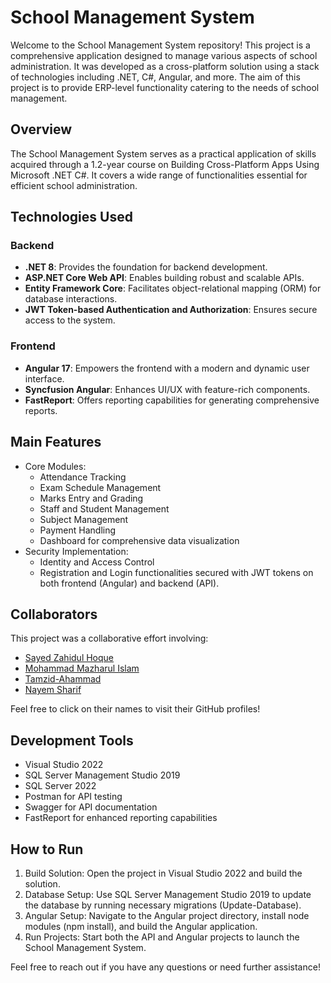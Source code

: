 # School Management System

Welcome to the School Management System repository! This project is a comprehensive application designed to manage various aspects of school administration. It was developed as a cross-platform solution using a stack of technologies including .NET, C#, Angular, and more. The aim of this project is to provide ERP-level functionality catering to the needs of school management.

## Overview

The School Management System serves as a practical application of skills acquired through a 1.2-year course on Building Cross-Platform Apps Using Microsoft .NET C#. It covers a wide range of functionalities essential for efficient school administration.

## Technologies Used

### Backend
- **.NET 8**: Provides the foundation for backend development.
- **ASP.NET Core Web API**: Enables building robust and scalable APIs.
- **Entity Framework Core**: Facilitates object-relational mapping (ORM) for database interactions.
- **JWT Token-based Authentication and Authorization**: Ensures secure access to the system.

### Frontend
- **Angular 17**: Empowers the frontend with a modern and dynamic user interface.
- **Syncfusion Angular**: Enhances UI/UX with feature-rich components.
- **FastReport**: Offers reporting capabilities for generating comprehensive reports.

## Main Features

- Core Modules:
  - Attendance Tracking
  - Exam Schedule Management
  - Marks Entry and Grading
  - Staff and Student Management
  - Subject Management
  - Payment Handling
  - Dashboard for comprehensive data visualization
- Security Implementation:
  - Identity and Access Control
  - Registration and Login functionalities secured with JWT tokens on both frontend (Angular) and backend (API).

## Collaborators

This project was a collaborative effort involving:

- [Sayed Zahidul Hoque](https://github.com/ProgZahidul)
- [Mohammad Mazharul Islam](https://github.com/Mazharul-DotnetDev)
- [Tamzid-Ahammad](https://github.com/Tamzid-Ahammad)
- [Nayem Sharif](https://github.com/Coder-Nayem)

Feel free to click on their names to visit their GitHub profiles!

## Development Tools

- Visual Studio 2022
- SQL Server Management Studio 2019
- SQL Server 2022
- Postman for API testing
- Swagger for API documentation
- FastReport for enhanced reporting capabilities

## How to Run

1. Build Solution: Open the project in Visual Studio 2022 and build the solution.
2. Database Setup: Use SQL Server Management Studio 2019 to update the database by running necessary migrations (Update-Database).
3. Angular Setup: Navigate to the Angular project directory, install node modules (npm install), and build the Angular application.
4. Run Projects: Start both the API and Angular projects to launch the School Management System.

Feel free to reach out if you have any questions or need further assistance!
